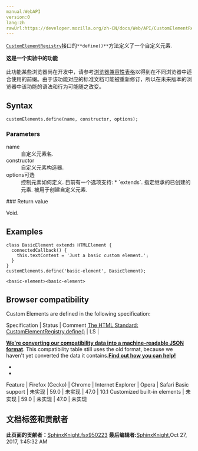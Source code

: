 ```yaml
---
manual:WebAPI
version:0
lang:zh
rawUrl:https://developer.mozilla.org/zh-CN/docs/Web/API/CustomElementRegistry/define
---
```






[`CustomElementRegistry`](%2631 "CustomElementRegistry接口提供注册自定义元素和查询已注册元素的方法。")接口的`**define()**`方法定义了一个自定义元素.



**这是一个实验中的功能**<br></br>此功能某些浏览器尚在开发中，请参考[浏览器兼容性表格](%24092 "")以得到在不同浏览器中适合使用的前缀。由于该功能对应的标准文档可能被重新修订，所以在未来版本的浏览器中该功能的语法和行为可能随之改变。



## Syntax<a name="Syntax"></a>

```
customElements.define(name, constructor, options);

```

### Parameters<a name="Parameters"></a>
<dl><dt id=''>name</dt><dd>自定义元素名.</dd><dt id=''>constructor</dt><dd>自定义元素构造器.</dd><dt id=''>options可选</dt><dd>控制元素如何定义. 目前有一个选项支持:
* `extends`. 指定继承的已创建的元素. 被用于创建自定义元素.
</dd></dl>
### Return value<a name="Return_value"></a>


Void.


## Examples<a name="Examples"></a>

```
class BasicElement extends HTMLElement {
  connectedCallback() {
    this.textContent = 'Just a basic custom element.';
  }
}
customElements.define('basic-element', BasicElement);
```

```
<basic-element><basic-element>
```

## Browser compatibility<a name="Browser_compatibility"></a>


Custom Elements are defined in the following specification:

Specification | Status | Comment 
[The HTML Standard: CustomElementRegistry.define()](%24093 "") | LS |  



**[We&#39;re converting our compatibility data into a machine-readable JSON format](%3344 "")**. This compatibility table still uses the old format, because we haven&#39;t yet converted the data it contains.**[Find out how you can help!](%3392 "")**


* 
* 
Feature | Firefox (Gecko) | Chrome | Internet Explorer | Opera | Safari 
Basic support | 未实现 | 59.0 | 未实现 | 47.0 | 10.1 
Customized built-in elements | 未实现 | 59.0 | 未实现 | 47.0 | 未实现 







## 文档标签和贡献者
**此页面的贡献者：**[SphinxKnight](%191 ""),[fsx950223](%5171 "")
**最后编辑者:**[SphinxKnight](%191 ""),<time>Oct 27, 2017, 1:45:32 AM</time>


